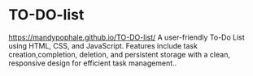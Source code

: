 # TO-DO-list
https://mandypophale.github.io/TO-DO-list/
A user-friendly To-Do List using HTML, CSS, and JavaScript. Features include task creation,completion, deletion, and persistent storage with a clean, responsive design for efficient task management..
